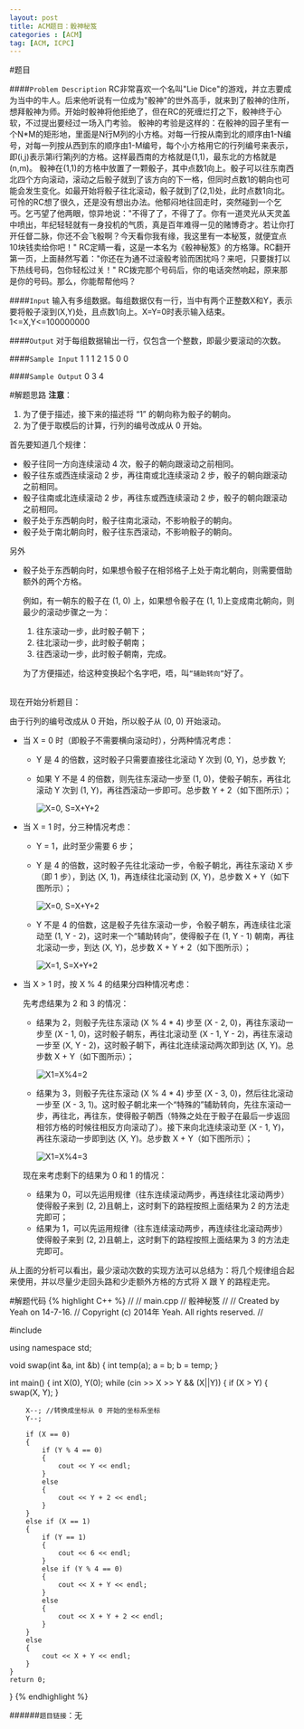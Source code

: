 ```yaml
---
layout: post
title: ACM题目：骰神秘笈
categories : [ACM]
tag: [ACM, ICPC]
---
```


#题目

####`Problem Description`
	RC非常喜欢一个名叫"Lie Dice"的游戏，并立志要成为当中的牛人。后来他听说有一位成为"骰神"的世外高手，就来到了骰神的住所，想拜骰神为师。开始时骰神将他拒绝了，但在RC的死缠烂打之下，骰神终于心软，不过提出要经过一场入门考验。
	骰神的考验是这样的：在骰神的园子里有一个N*M的矩形地，里面是N行M列的小方格。对每一行按从南到北的顺序由1-N编号，对每一列按从西到东的顺序由1-M编号，每个小方格用它的行列编号来表示，即(i,j)表示第i行第j列的方格。这样最西南的方格就是(1,1)，最东北的方格就是(n,m)。
	骰神在(1,1)的方格中放置了一颗骰子，其中点数1向上。骰子可以往东南西北四个方向滚动，滚动之后骰子就到了该方向的下一格，但同时点数1的朝向也可能会发生变化。如最开始将骰子往北滚动，骰子就到了(2,1)处，此时点数1向北。
	可怜的RC想了很久，还是没有想出办法。他郁闷地往回走时，突然碰到一个乞丐。乞丐望了他两眼，惊异地说："不得了了，不得了了。你有一道灵光从天灵盖中喷出，年纪轻轻就有一身投机的气质，真是百年难得一见的赌博奇才。若让你打开任督二脉，你还不会飞骰啊？今天看你我有缘，我这里有一本秘笈，就便宜点10块钱卖给你吧！"
	RC定睛一看，这是一本名为《骰神秘笈》的方格簿。RC翻开第一页，上面赫然写着："你还在为通不过滚骰考验而困扰吗？来吧，只要拨打以下热线号码，包你轻松过关！"
	RC拨完那个号码后，你的电话突然响起，原来那是你的号码。那么，你能帮帮他吗？

####`Input`
	输入有多组数据。每组数据仅有一行，当中有两个正整数X和Y，表示要将骰子滚到(X,Y)处，且点数1向上。X=Y=0时表示输入结束。
	1<=X,Y<=100000000

####`Output`
	对于每组数据输出一行，仅包含一个整数，即最少要滚动的次数。

####`Sample Input`
	1 1
	1 2
	1 5
	0 0

####`Sample Output`
	0
	3
	4

#解题思路
<strong>注意</strong>：

1. 为了便于描述，接下来的描述将 “1” 的朝向称为骰子的朝向。
2. 为了便于取模后的计算，行列的编号改成从 0 开始。

首先要知道几个规律：

+ 骰子往同一方向连续滚动 4 次，骰子的朝向跟滚动之前相同。
+ 骰子往东或西连续滚动 2 步，再往南或北连续滚动 2 步，骰子的朝向跟滚动之前相同。
+ 骰子往南或北连续滚动 2 步，再往东或西连续滚动 2 步，骰子的朝向跟滚动之前相同。
+ 骰子处于东西朝向时，骰子往南北滚动，不影响骰子的朝向。
+ 骰子处于南北朝向时，骰子往东西滚动，不影响骰子的朝向。

另外

+ 骰子处于东西朝向时，如果想令骰子在相邻格子上处于南北朝向，则需要借助额外的两个方格。

	例如，有一朝东的骰子在 (1, 0) 上，如果想令骰子在 (1, 1)上变成南北朝向，则最少的滚动步骤之一为：
	
	1. 往东滚动一步，此时骰子朝下；
	2. 往北滚动一步，此时骰子朝南；
	3. 往西滚动一步，此时骰子朝南，完成。
	
	为了方便描述，给这种变换起个名字吧，唔，叫`“辅助转向”`好了。

<br/>
现在开始分析题目：

由于行列的编号改成从 0 开始，所以骰子从 (0, 0) 开始滚动。

+ 当 X = 0 时（即骰子不需要横向滚动时），分两种情况考虑：

	+ Y 是 4 的倍数，这时骰子只需要直接往北滚动 Y 次到 (0, Y)，总步数 Y;
	
	+ 如果 Y 不是 4 的倍数，则先往东滚动一步至 (1, 0)，使骰子朝东，再往北滚动 Y 次到 (1, Y)，再往西滚动一步即可。总步数 Y + 2（如下图所示）；
	
      ![X=0, S=X+Y+2](/assets/images/posts/骰神秘笈-1.png)

+ 当 X = 1 时，分三种情况考虑：

	+ Y = 1，此时至少需要 6 步；
	
	+ Y 是 4 的倍数，这时骰子先往北滚动一步，令骰子朝北，再往东滚动 X 步（即 1 步），到达 (X, 1)，再连续往北滚动到 (X, Y)，总步数 X + Y（如下图所示）；

      ![X=0, S=X+Y+2](/assets/images/posts/骰神秘笈-2.png)

	+ Y 不是 4 的倍数，这是骰子先往东滚动一步，令骰子朝东，再连续往北滚动至 (1, Y - 2)，这时来一个“辅助转向”，使得骰子在 (1, Y - 1) 朝南，再往北滚动一步，到达 (X, Y)，总步数 X + Y + 2（如下图所示）；

      ![X=1, S=X+Y+2](/assets/images/posts/骰神秘笈-3.png)

+ 当 X > 1 时，按 X % 4 的结果分四种情况考虑：

	先考虑结果为 2 和 3 的情况：

	+ 结果为 2，则骰子先往东滚动 (X % 4 * 4) 步至 (X - 2, 0)，再往东滚动一步至 (X - 1, 0)，这时骰子朝东，再往北滚动至 (X - 1, Y - 2)，再往东滚动一步至 (X, Y - 2)，这时骰子朝下，再往北连续滚动两次即到达 (X, Y)。总步数 X + Y（如下图所示）；

      ![X1=X%4=2](/assets/images/posts/骰神秘笈-4.png)

	+ 结果为 3，则骰子先往东滚动 (X % 4 * 4) 步至 (X - 3, 0)，然后往北滚动一步至 (X - 3, 1)。这时骰子朝北来一个“特殊的”辅助转向，先往东滚动一步，再往北，再往东，使得骰子朝西（特殊之处在于骰子在最后一步返回相邻方格的时候往相反方向滚动了）。接下来向北连续滚动至 (X - 1, Y)，再往东滚动一步即到达 (X, Y)。总步数 X + Y（如下图所示）；

      ![X1=X%4=3](/assets/images/posts/骰神秘笈-5.png)

	现在来考虑剩下的结果为 0 和 1 的情况：
	
	+ 结果为 0，可以先运用规律（往东连续滚动两步，再连续往北滚动两步）使得骰子来到 (2, 2)且朝上，这时剩下的路程按照上面结果为 2 的方法走完即可；
	+ 结果为 1，可以先运用规律（往东连续滚动两步，再连续往北滚动两步）使得骰子来到 (2, 2)且朝上，这时剩下的路程按照上面结果为 3 的方法走完即可。

从上面的分析可以看出，最少滚动次数的实现方法可以总结为：将几个规律组合起来使用，并以尽量少走回头路和少走额外方格的方式将 X 跟 Y 的路程走完。

#解题代码
{% highlight C++ %}
//
//  main.cpp
//  骰神秘笈
//
//  Created by Yeah on 14-7-16.
//  Copyright (c) 2014年 Yeah. All rights reserved.
//

#include <iostream>

using namespace std;

void swap(int &a, int &b)
{
    int temp(a);
    a = b;
    b = temp;
}

int main()
{
    int X(0), Y(0);
    while (cin >> X >> Y && (X||Y))
    {
        if (X > Y)
        {
            swap(X, Y);
        }
        
        X--; //转换成坐标从 0 开始的坐标系坐标
        Y--;
        
        if (X == 0)
        {
            if (Y % 4 == 0)
            {
                cout << Y << endl;
            }
            else
            {
                cout << Y + 2 << endl;
            }
        }
        else if (X == 1)
        {
            if (Y == 1)
            {
                cout << 6 << endl;
            }
            else if (Y % 4 == 0)
            {
                cout << X + Y << endl;
            }
            else
            {
                cout << X + Y + 2 << endl;
            }
        }
        else
        {
            cout << X + Y << endl;
        }
    }
    return 0;
}
{% endhighlight %}


######`题目链接`：无